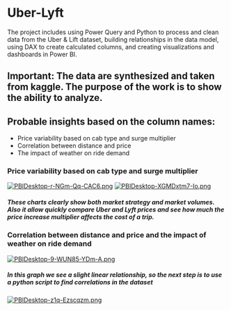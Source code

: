# Uber-Lyft
The project includes using Power Query and Python to process and clean data from the Uber &amp; Lift dataset, building relationships in the data model, using DAX to create calculated columns, and creating visualizations and dashboards in Power BI.

## Important: The data are synthesized and taken from kaggle. The purpose of the work is to show the ability to analyze.

## Probable insights based on the column names:
+ Price variability based on cab type and surge multiplier
+ Correlation between distance and price
+ The impact of weather on ride demand

### Price variability based on cab type and surge multiplier
[![PBIDesktop-r-NGm-Qq-CAC6.png](https://i.postimg.cc/jdqhQGGW/PBIDesktop-r-NGm-Qq-CAC6.png)](https://postimg.cc/fkFXMgWZ)
[![PBIDesktop-XGMDxtm7-Io.png](https://i.postimg.cc/xC4tXg1x/PBIDesktop-XGMDxtm7-Io.png)](https://postimg.cc/KktnVPLB)

##### These charts clearly show both market strategy and market volumes. Also it allow quickly compare Uber and Lyft prices and see how much the price increase multiplier affects the cost of a trip. 



### Correlation between distance and price and the impact of weather on ride demand

[![PBIDesktop-9-WUN85-YDm-A.png](https://i.postimg.cc/T3HMXzzF/PBIDesktop-9-WUN85-YDm-A.png)](https://postimg.cc/757Q3WYn)
##### In this graph we see a slight linear relationship, so the next step is to use a python script to find correlations in the dataset
[![PBIDesktop-z1q-Ezscqzm.png](https://i.postimg.cc/7b8hXCV1/PBIDesktop-z1q-Ezscqzm.png)](https://postimg.cc/FkphHHw1)
##### 
